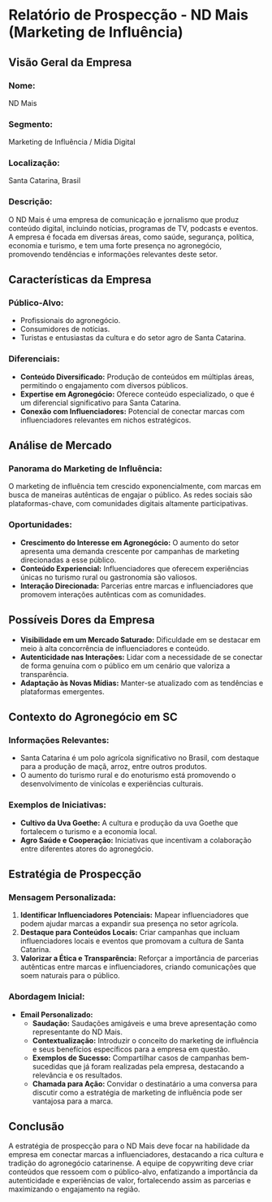 # Relatório de Prospecção - ND Mais (Marketing de Influência)

## Visão Geral da Empresa
### Nome:
ND Mais
### Segmento:
Marketing de Influência / Mídia Digital
### Localização:
Santa Catarina, Brasil
### Descrição:
O ND Mais é uma empresa de comunicação e jornalismo que produz conteúdo digital, incluindo notícias, programas de TV, podcasts e eventos. A empresa é focada em diversas áreas, como saúde, segurança, política, economia e turismo, e tem uma forte presença no agronegócio, promovendo tendências e informações relevantes deste setor.

## Características da Empresa
### Público-Alvo:
- Profissionais do agronegócio.
- Consumidores de notícias.
- Turistas e entusiastas da cultura e do setor agro de Santa Catarina.
### Diferenciais:
- **Conteúdo Diversificado:** Produção de conteúdos em múltiplas áreas, permitindo o engajamento com diversos públicos.
- **Expertise em Agronegócio:** Oferece conteúdo especializado, o que é um diferencial significativo para Santa Catarina.
- **Conexão com Influenciadores:** Potencial de conectar marcas com influenciadores relevantes em nichos estratégicos.

## Análise de Mercado
### Panorama do Marketing de Influência:
O marketing de influência tem crescido exponencialmente, com marcas em busca de maneiras autênticas de engajar o público. As redes sociais são plataformas-chave, com comunidades digitais altamente participativas.

### Oportunidades:
- **Crescimento do Interesse em Agronegócio:** O aumento do setor apresenta uma demanda crescente por campanhas de marketing direcionadas a esse público.
- **Conteúdo Experiencial:** Influenciadores que oferecem experiências únicas no turismo rural ou gastronomia são valiosos.
- **Interação Direcionada:** Parcerias entre marcas e influenciadores que promovem interações autênticas com as comunidades.

## Possíveis Dores da Empresa
- **Visibilidade em um Mercado Saturado:** Dificuldade em se destacar em meio à alta concorrência de influenciadores e conteúdo.
- **Autenticidade nas Interações:** Lidar com a necessidade de se conectar de forma genuína com o público em um cenário que valoriza a transparência.
- **Adaptação às Novas Mídias:** Manter-se atualizado com as tendências e plataformas emergentes.

## Contexto do Agronegócio em SC
### Informações Relevantes:
- Santa Catarina é um polo agrícola significativo no Brasil, com destaque para a produção de maçã, arroz, entre outros produtos.
- O aumento do turismo rural e do enoturismo está promovendo o desenvolvimento de vinícolas e experiências culturais.

### Exemplos de Iniciativas:
- **Cultivo da Uva Goethe:** A cultura e produção da uva Goethe que fortalecem o turismo e a economia local.
- **Agro Saúde e Cooperação:** Iniciativas que incentivam a colaboração entre diferentes atores do agronegócio.

## Estratégia de Prospecção
### Mensagem Personalizada:
1. **Identificar Influenciadores Potenciais:** Mapear influenciadores que podem ajudar marcas a expandir sua presença no setor agrícola.
2. **Destaque para Conteúdos Locais:** Criar campanhas que incluam influenciadores locais e eventos que promovam a cultura de Santa Catarina.
3. **Valorizar a Ética e Transparência:** Reforçar a importância de parcerias autênticas entre marcas e influenciadores, criando comunicações que soem naturais para o público.

### Abordagem Inicial:
- **Email Personalizado:**
  - **Saudação:** Saudações amigáveis e uma breve apresentação como representante do ND Mais.
  - **Contextualização:** Introduzir o conceito do marketing de influência e seus benefícios específicos para a empresa em questão.
  - **Exemplos de Sucesso:** Compartilhar casos de campanhas bem-sucedidas que já foram realizadas pela empresa, destacando a relevância e os resultados.
  - **Chamada para Ação:** Convidar o destinatário a uma conversa para discutir como a estratégia de marketing de influência pode ser vantajosa para a marca.

## Conclusão
A estratégia de prospecção para o ND Mais deve focar na habilidade da empresa em conectar marcas a influenciadores, destacando a rica cultura e tradição do agronegócio catarinense. A equipe de copywriting deve criar conteúdos que ressoem com o público-alvo, enfatizando a importância da autenticidade e experiências de valor, fortalecendo assim as parcerias e maximizando o engajamento na região.